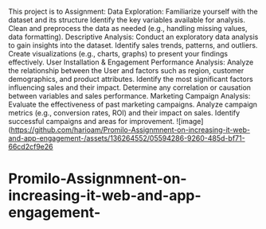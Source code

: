 This project is to 
Assignment:
Data Exploration:
Familiarize yourself with the dataset and its structure
Identify the key variables available for analysis.
Clean and preprocess the data as needed (e.g., handling missing values, data formatting).
Descriptive Analysis:
Conduct an exploratory data analysis to gain insights into the dataset.
Identify sales trends, patterns, and outliers.
Create visualizations (e.g., charts, graphs) to present your findings effectively.
User Installation & Engagement Performance Analysis:
Analyze the relationship between the User and factors such as region, customer demographics, and product attributes.
Identify the most significant factors influencing sales and their impact.
Determine any correlation or causation between variables and sales performance.
Marketing Campaign Analysis:
Evaluate the effectiveness of past marketing campaigns.
Analyze campaign metrics (e.g., conversion rates, ROI) and their impact on sales.
Identify successful campaigns and areas for improvement.
![image](https://github.com/harioam/Promilo-Assignmnent-on-increasing-it-web-and-app-engagement-/assets/136264552/05594286-9260-485d-bf71-66cd2cf9e26
# Promilo-Assignmnent-on-increasing-it-web-and-app-engagement-
